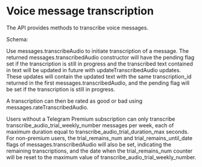 # Voice message transcription

The API provides methods to transcribe voice messages.

Schema:

Use messages.transcribeAudio to initiate transcription of a message.
The returned messages.transcribedAudio constructor will have the pending flag set if the transcription is still in progress and the transcribed text contained in text will be updated in future with updateTranscribedAudio updates.
These updates will contain the updated text with the same transcription_id returned in the first messages.transcribedAudio, and the pending flag will be set if the transcription is still in progress.

A transcription can then be rated as good or bad using messages.rateTranscribedAudio.

Users without a Telegram Premium subscription can only transcribe transcribe_audio_trial_weekly_number messages per week, each of maximum duration equal to transcribe_audio_trial_duration_max seconds.
For non-premium users, the trial_remains_num and trial_remains_until_date flags of messages.transcribedAudio will also be set, indicating the remaining transcriptions, and the date when the trial_remains_num counter will be reset to the maximum value of transcribe_audio_trial_weekly_number.

